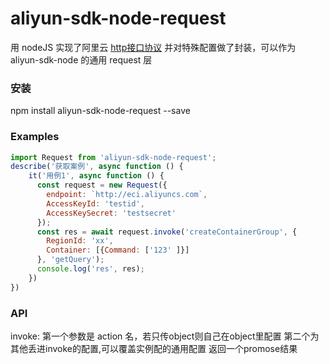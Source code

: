 # aliyun-sdk-node-request

用 nodeJS 实现了阿里云 [http接口协议](https://help.aliyun.com/document_detail/25492.html) 并对特殊配置做了封装，可以作为 aliyun-sdk-node 的通用 request 层

### 安装
npm install aliyun-sdk-node-request --save

### Examples
```js
import Request from 'aliyun-sdk-node-request';
describe('获取案例', async function () {
    it('用例1', async function () {
      const request = new Request({
        endpoint: `http://eci.aliyuncs.com`,
        AccessKeyId: 'testid',
        AccessKeySecret: 'testsecret'
      });
      const res = await request.invoke('createContainerGroup', {
        RegionId: 'xx',
        Container: [{Command: ['123' ]}]
      }, 'getQuery');
      console.log('res', res);
    })
})
```
### API
invoke:
第一个参数是 action 名，若只传object则自己在object里配置
第二个为其他丢进invoke的配置,可以覆盖实例配的通用配置
返回一个promose结果

